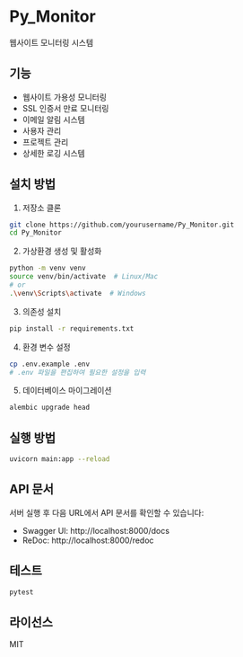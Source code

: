 # Py_Monitor

웹사이트 모니터링 시스템

## 기능

- 웹사이트 가용성 모니터링
- SSL 인증서 만료 모니터링
- 이메일 알림 시스템
- 사용자 관리
- 프로젝트 관리
- 상세한 로깅 시스템

## 설치 방법

1. 저장소 클론
```bash
git clone https://github.com/yourusername/Py_Monitor.git
cd Py_Monitor
```

2. 가상환경 생성 및 활성화
```bash
python -m venv venv
source venv/bin/activate  # Linux/Mac
# or
.\venv\Scripts\activate  # Windows
```

3. 의존성 설치
```bash
pip install -r requirements.txt
```

4. 환경 변수 설정
```bash
cp .env.example .env
# .env 파일을 편집하여 필요한 설정을 입력
```

5. 데이터베이스 마이그레이션
```bash
alembic upgrade head
```

## 실행 방법

```bash
uvicorn main:app --reload
```

## API 문서

서버 실행 후 다음 URL에서 API 문서를 확인할 수 있습니다:
- Swagger UI: http://localhost:8000/docs
- ReDoc: http://localhost:8000/redoc

## 테스트

```bash
pytest
```

## 라이선스

MIT 